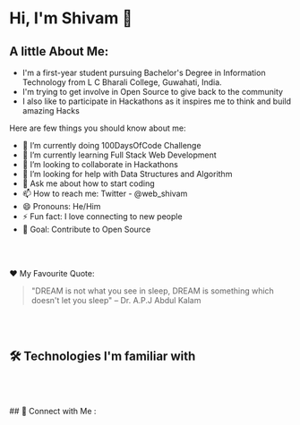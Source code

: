 # Hi, I'm Shivam  :wave: 

## A little About Me:

- I'm a first-year student pursuing Bachelor's Degree in Information Technology from L C Bharali College, Guwahati, India.
- I'm trying to get involve in Open Source to give back to the community
- I also like to participate in Hackathons as it inspires me to think and build amazing Hacks

Here are few things you should know about me:

- 🔭 I’m currently doing 100DaysOfCode Challenge 
- 🌱 I’m currently learning Full Stack Web Development
- 👯 I’m looking to collaborate in Hackathons
- 🤔 I’m looking for help with Data Structures and Algorithm
- 💬 Ask me about how to start coding
- 📫 How to reach me: Twitter - @web_shivam
- 😄 Pronouns: He/Him
- ⚡ Fun fact: I love connecting to new people
- 🎯 Goal: Contribute to Open Source
<br>
<br>

:heart: My Favourite Quote:

> "DREAM is not what you see in sleep, DREAM is something which doesn't let you sleep" 
> – Dr. A.P.J Abdul Kalam
<br>
<br>

## 🛠️ Technologies I'm familiar with
<br>
<br>
<br>
## 🤝 Connect with Me :
<br> 
